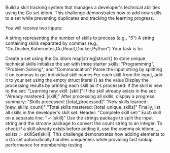 Build a skill tracking system that manages a developer's technical abilities using the Go set idiom. This challenge demonstrates how to add new skills to a set while preventing duplicates and tracking the learning progress.

You will receive two inputs:

A string representing the number of skills to process (e.g., "5")
A string containing skills separated by commas (e.g., "Go,Docker,Kubernetes,Go,React,Docker,Python")
Your task is to:

Create a set using the Go idiom map[string]struct{} to store unique technical skills
Initialize the set with three starter skills: "Programming", "Problem Solving", and "Communication"
Parse the input string by splitting it on commas to get individual skill names
For each skill from the input, add it to your set using the empty struct literal {} as the value
Display the processing results by printing each skill as it's processed:
If the skill is new to the set: "Learning new skill: [skill]"
If the skill already exists in the set: "Already mastered: [skill]"
After processing all skills, display a progress summary:
"Skills processed: [total_processed]"
"New skills learned: [new_skills_count]"
"Total skills mastered: [total_unique_skills]"
Finally, list all skills in the developer's skill set:
Header: "Complete skill set:"
Each skill on a separate line: "✓ [skill]"
Use the strings package to split the input string and the strconv package to convert the count string to an integer. To check if a skill already exists before adding it, use the comma ok idiom: _, exists := skillSet[skill]. This challenge demonstrates how adding elements to a Go set automatically handles uniqueness while providing fast lookup performance for membership testing.